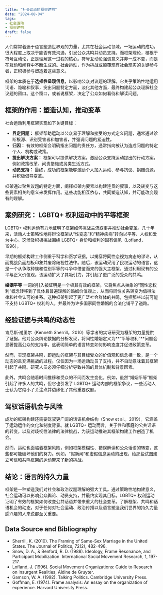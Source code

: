 ```yaml
---
title: "社会运动的框架建构"
date: "2024-08-04"
tags:
- 社会运动
- 框架建构
draft: false
---
```



人们常常着迷于语言塑造世界观的力量，尤其在社会运动领域。一场运动的成功，很大程度上取决于能否有效沟通，引发公众共鸣并动员支持。而框架理论，植根于符号互动论，正是理解这一过程的核心。符号互动论强调意义并非一成不变，而是在互动和阐释中不断生成的。社会运动，作为挑战或颠覆现有社会现实的关键参与者，正积极参与塑造着这些意义。

框架的本质在于**选择性呈现信息**，以影响公众对议题的理解。它关乎策略性地运用词语、隐喻和叙事，突出问题特定方面，淡化其他方面，最终构建起公众理解社会议题的窗口。这个窗口，或者说框架，决定了公众如何看待和解读问题。

## 框架的作用：塑造认知，推动变革

社会运动利用框架实现如下关键目标：

* **界定问题：**  框架帮助运动以公众易于理解和接受的方式定义问题，通常通过诊断根源、识别受害者和加害者，并强调问题的紧迫性。
* **归因：** 有效的框架会明确指出问题的责任方，通常指向被认为造成问题的特定个人、机构或政策。
* **提出解决方案：** 框架可以提供解决方案，激励公众支持运动提出的行动方案，例如政策改革、问责措施或另类生活方式。
* **动员支持：**  最终，成功的框架能够激励个人加入运动、参与抗议、捐赠资源，并积极倡导变革。

框架通过聚焦议题的特定方面，阐释框架内要素以构建连贯的叙事，以及转变与这些要素相关的意义来发挥作用。这些功能相互依存，共同塑造认知，并可能改变现有的理解。

## 案例研究： LGBTQ+ 权利运动中的平等框架

LGBTQ+ 权利运动有力地证明了框架如何挑战主流叙事并推动社会变革。几十年来，活动人士策略性地将辩论框架从“性变态”和“精神疾病”转向以平等、人权和爱为中心。这涉及积极挑战围绕 LGBTQ+ 身份和权利的固有偏见（Lofland，1996）。

早期的框架构建工作侧重于科学和医学证据，以揭穿将同性恋视为病态的谬论，从而挑战负面刻板印象并废除歧视性法律。随后，该运动采用了民权运动的语言，这是一个从争取种族和性别平等的斗争中借鉴而来的强大主框架。通过利用现有的公平与正义价值观，该运动扩大了其吸引力，并引起了更广泛的受众的共鸣。

**婚姻平等** 一词的引入被证明是一个极其有效的框架。它将焦点从抽象的“同性恋权利”概念转移到了具体且普遍理解的婚姻价值观上，从而将同性关系转变为值得法律和社会认可的关系。这种框架引起了更广泛社会群体的共鸣，包括那些以前可能不支持 LGBTQ+ 权利的人，并最终为许多国家同性婚姻的合法化铺平了道路。

## 经验证据与共鸣的动态性

肯尼斯·谢里尔（Kenneth Sherrill，2010）等学者的实证研究为框架的力量提供了证据。他对公众舆论数据的分析发现，将同性婚姻定义为**“平等权利”**问题会显著提高公众的支持率，这表明简单的语言转变如何影响态度并促进政策变革。

然而，实现框架共鸣，即运动的框架与其目标受众的价值观和信念相一致，是一个动态的且充满挑战的过程。仅仅因为一场运动动员了支持，并不自动意味着其框架引起了共鸣。研究人员必须仔细分析导致共鸣的具体机制和背景因素。

此外，共鸣会随着时间推移和受众的不同而发生变化。例如，虽然“婚姻平等”框架引起了许多人的共鸣，但它也引发了 LGBTQ+ 运动内部的框架争议，一些活动人士认为它缩小了关注点并边缘化了其他重要议题。

## 驾驭话语机会与风险

成功的框架构建还需要驾驭更广阔的话语机会结构（Snow et al.，2019），它涵盖了运动运作的文化和制度背景。就 LGBTQ+ 运动而言，关于性和家庭的公共话语的转变，以及对歧视性法律的法律挑战，为该运动推进其框架构建工作创造了机会。

然而，运动也面临着框架风险，例如框架模糊性、错误解读和公众话语的转变，这些都可能破坏他们的努力。例如，“假新闻”和虚假信息运动的出现，给那些试图建立可信和共鸣框架的运动带来了新的挑战。

## 结论：语言的持久力量

框架是一种塑造我们对社会和政治议题理解的强大工具。通过策略性地构建意义，社会运动可以影响公众舆论、动员支持，并最终实现其目标。LGBTQ+ 权利运动证明了有效的框架如何改变公共话语并带来重大的社会变革。了解框架、共鸣和话语机会的动态，对于任何对社会运动、政治传播以及语言塑造我们世界的持久力量感兴趣的人来说都至关重要。

## Data Source and Bibliography

* Sherrill, K. (2010). The Framing of Same-Sex Marriage in the United States. The Journal of Politics, 72(2), 482-498.
* Snow, D. A., & Benford, R. D. (1988). Ideology, Frame Resonance, and Participant Mobilization. International Social Movement Research, 1, 197-217.
* Lofland, J. (1996). Social Movement Organizations: Guide to Research on Insurgent Realities, Aldine de Gruyter.
* Gamson, W. A. (1992). Talking Politics. Cambridge University Press.
* Goffman, E. (1974). Frame analysis: An essay on the organization of experience. Harvard University Press.
